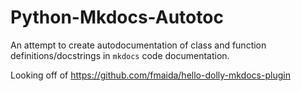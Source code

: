 # Python-Mkdocs-Autotoc
An attempt to create autodocumentation of class and function definitions/docstrings in `mkdocs` code documentation.

Looking off of https://github.com/fmaida/hello-dolly-mkdocs-plugin

